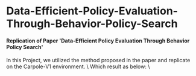 # Data-Efficient-Policy-Evaluation-Through-Behavior-Policy-Search
#### Replication of Paper 'Data-Efficient Policy Evaluation Through Behavior Policy Search'
In this Project, we utilized the method proposed in the paper and replicate on the Carpole-V1 environment. \\ 
Which result as below: \\

